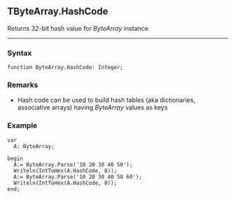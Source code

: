 ## TByteArray.HashCode

Returns 32-bit hash value for *ByteArray* instance

---

### Syntax
```delphi
function ByteArray.HashCode: Integer;
```

### Remarks

*   Hash code can be used to build hash tables (aka dictionaries, associative arrays) having *ByteArray* values as keys

### Example
```delphi
var
  A: ByteArray;

begin
  A:= ByteArray.Parse('10 20 30 40 50');
  Writeln(IntToHex(A.HashCode, 8));
  A:= ByteArray.Parse('10 20 30 40 50 60');
  Writeln(IntToHex(A.HashCode, 8));
end;
```
